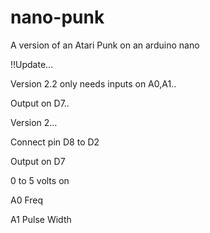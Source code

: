 # nano-punk
A version of an Atari Punk on an arduino nano

!!Update...

Version 2.2 only needs inputs on A0,A1..

Output on D7..

Version 2...

Connect pin D8 to D2

Output on D7

0 to 5 volts on

A0    Freq

A1    Pulse Width

  
